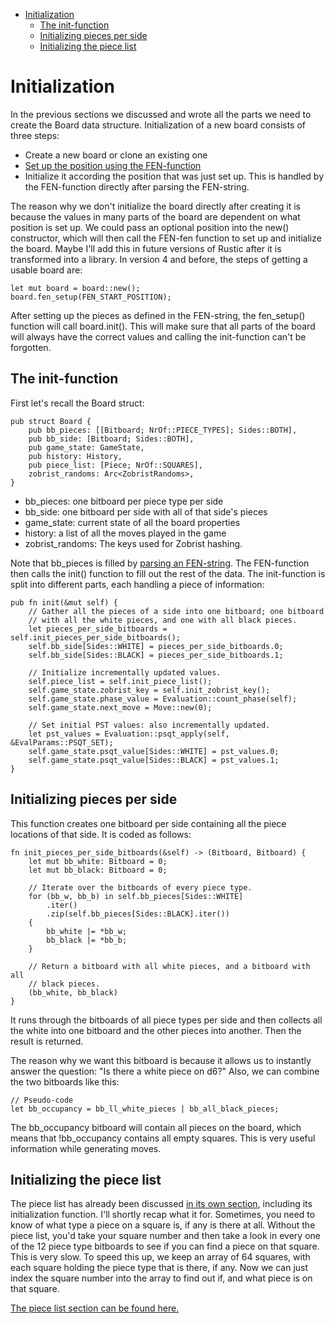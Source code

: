 
<!-- @import "[TOC]" {cmd="toc" depthFrom=1 depthTo=6 orderedList=false} -->

<!-- code_chunk_output -->

- [Initialization](#initialization)
  - [The init-function](#the-init-function)
  - [Initializing pieces per side](#initializing-pieces-per-side)
  - [Initializing the piece list](#initializing-the-piece-list)

<!-- /code_chunk_output -->

# Initialization

In the previous sections we discussed and wrote all the parts we need to
create the Board data structure. Initialization of a new board consists of
three steps:

- Create a new board or clone an existing one
- [Set up the position using the FEN-function](../board_functionality/handling_fen_strings.md)
- Initialize it according the position that was just set up. This is
  handled by the FEN-function directly after parsing the FEN-string.

The reason why we don't initialize the board directly after creating it is
because the values in many parts of the board are dependent on what
position is set up. We could pass an optional position into the new()
constructor, which will then call the FEN-fen function to set up and
initialize the board. Maybe I'll add this in future versions of Rustic
after it is transformed into a library. In version 4 and before, the steps
of getting a usable board are:

```rust,ignore
let mut board = board::new();
board.fen_setup(FEN_START_POSITION);
```

After setting up the pieces as defined in the FEN-string, the fen_setup()
function will call board.init(). This will make sure that all parts of the
board will always have the correct values and calling the init-function
can't be forgotten.

## The init-function

First let's recall the Board struct:

```rust,ignore
pub struct Board {
    pub bb_pieces: [[Bitboard; NrOf::PIECE_TYPES]; Sides::BOTH],
    pub bb_side: [Bitboard; Sides::BOTH],
    pub game_state: GameState,
    pub history: History,
    pub piece_list: [Piece; NrOf::SQUARES],
    zobrist_randoms: Arc<ZobristRandoms>,
}
```

- bb_pieces: one bitboard per piece type per side
- bb_side: one bitboard per side with all of that side's pieces
- game_state: current state of all the board properties
- history: a list of all the moves played in the game
- zobrist_randoms: The keys used for Zobrist hashing.

Note that bb_pieces is filled by [parsing an
FEN-string](../board_functionality/handling_fen_strings.md). The
FEN-function then calls the init() function to fill out the rest of the
data. The init-function is split into different parts, each handling a
piece of information:

```rust,ignore
pub fn init(&mut self) {
    // Gather all the pieces of a side into one bitboard; one bitboard
    // with all the white pieces, and one with all black pieces.
    let pieces_per_side_bitboards = self.init_pieces_per_side_bitboards();
    self.bb_side[Sides::WHITE] = pieces_per_side_bitboards.0;
    self.bb_side[Sides::BLACK] = pieces_per_side_bitboards.1;

    // Initialize incrementally updated values.
    self.piece_list = self.init_piece_list();
    self.game_state.zobrist_key = self.init_zobrist_key();
    self.game_state.phase_value = Evaluation::count_phase(self);
    self.game_state.next_move = Move::new(0);

    // Set initial PST values: also incrementally updated.
    let pst_values = Evaluation::psqt_apply(self, &EvalParams::PSQT_SET);
    self.game_state.psqt_value[Sides::WHITE] = pst_values.0;
    self.game_state.psqt_value[Sides::BLACK] = pst_values.1;
}
```

## Initializing pieces per side

This function creates one bitboard per side containing all the piece
locations of that side. It is coded as follows:

```rust,ignore
fn init_pieces_per_side_bitboards(&self) -> (Bitboard, Bitboard) {
    let mut bb_white: Bitboard = 0;
    let mut bb_black: Bitboard = 0;

    // Iterate over the bitboards of every piece type.
    for (bb_w, bb_b) in self.bb_pieces[Sides::WHITE]
        .iter()
        .zip(self.bb_pieces[Sides::BLACK].iter())
    {
        bb_white |= *bb_w;
        bb_black |= *bb_b;
    }

    // Return a bitboard with all white pieces, and a bitboard with all
    // black pieces.
    (bb_white, bb_black)
}
```

It runs through the bitboards of all piece types per side and then collects
all the white into one bitboard and the other pieces into another. Then the
result is returned.

The reason why we want this bitboard is because it allows us to instantly
answer the question: "Is there a white piece on d6?" Also, we can combine
the two bitboards like this:

```rust,ignore
// Pseudo-code
let bb_occupancy = bb_ll_white_pieces | bb_all_black_pieces;
```

The bb_occupancy bitboard will contain all pieces on the board, which means
that !bb_occupancy contains all empty squares. This is very useful
information while generating moves.

## Initializing the piece list

The piece list has already been discussed [in its own
section](./piece_list.md), including its initialization function. I'll
shortly recap what it for. Sometimes, you need to know of what type a piece
on a square is, if any is there at all. Without the piece list, you'd take
your square number and then take a look in every one of the 12 piece type
bitboards to see if you can find a piece on that square. This is very slow.
To speed this up, we keep an array of 64 squares, with each square holding
the piece type that is there, if any. Now we can just index the square
number into the array to find out if, and what piece is on that square.

[The piece list section can be found here.](./piece_list.md)


